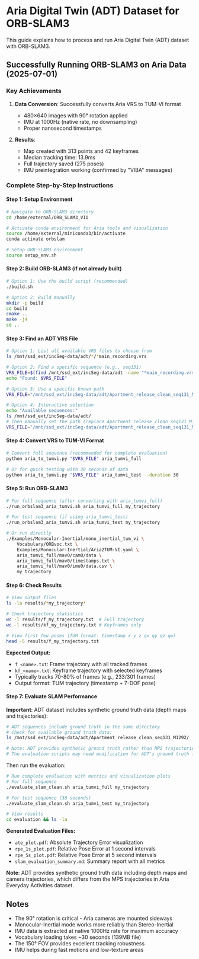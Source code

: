 # Aria Digital Twin (ADT) Dataset for ORB-SLAM3

This guide explains how to process and run Aria Digital Twin (ADT) dataset with ORB-SLAM3.

## Successfully Running ORB-SLAM3 on Aria Data (2025-07-01)

### Key Achievements
1. **Data Conversion**: Successfully converts Aria VRS to TUM-VI format
   - 480×640 images with 90° rotation applied
   - IMU at 1000Hz (native rate, no downsampling)
   - Proper nanosecond timestamps

3. **Results**:
   - Map created with 313 points and 42 keyframes
   - Median tracking time: 13.9ms
   - Full trajectory saved (275 poses)
   - IMU preintegration working (confirmed by "VIBA" messages)

### Complete Step-by-Step Instructions

#### Step 1: Setup Environment
```bash
# Navigate to ORB-SLAM3 directory
cd /home/external/ORB_SLAM3_VIO

# Activate conda environment for Aria tools and visualization
source /home/external/miniconda3/bin/activate
conda activate orbslam

# Setup ORB-SLAM3 environment
source setup_env.sh
```

#### Step 2: Build ORB-SLAM3 (if not already built)
```bash
# Option 1: Use the build script (recommended)
./build.sh

# Option 2: Build manually
mkdir -p build
cd build
cmake ..
make -j4
cd ..
```

#### Step 3: Find an ADT VRS File
```bash
# Option 1: List all available VRS files to choose from
ls /mnt/ssd_ext/incSeg-data/adt/*/*main_recording.vrs

# Option 2: Find a specific sequence (e.g., seq131)
VRS_FILE=$(find /mnt/ssd_ext/incSeg-data/adt -name "*main_recording.vrs" | grep "seq131" | head -1)
echo "Found: $VRS_FILE"

# Option 3: Use a specific known path
VRS_FILE="/mnt/ssd_ext/incSeg-data/adt/Apartment_release_clean_seq131_M1292/ADT_Apartment_release_clean_seq131_M1292_main_recording.vrs"

# Option 4: Interactive selection
echo "Available sequences:"
ls /mnt/ssd_ext/incSeg-data/adt/
# Then manually set the path (replace Apartment_release_clean_seq131_M1292 with your chosen sequence)
VRS_FILE="/mnt/ssd_ext/incSeg-data/adt/Apartment_release_clean_seq131_M1292/ADT_Apartment_release_clean_seq131_M1292_main_recording.vrs"
```

#### Step 4: Convert VRS to TUM-VI Format
```bash
# Convert full sequence (recommended for complete evaluation)
python aria_to_tumvi.py "$VRS_FILE" aria_tumvi_full

# Or for quick testing with 30 seconds of data
python aria_to_tumvi.py "$VRS_FILE" aria_tumvi_test --duration 30
```

#### Step 5: Run ORB-SLAM3
```bash
# For full sequence (after converting with aria_tumvi_full)
./run_orbslam3_aria_tumvi.sh aria_tumvi_full my_trajectory

# For test sequence (if using aria_tumvi_test)
./run_orbslam3_aria_tumvi.sh aria_tumvi_test my_trajectory

# Or run directly
./Examples/Monocular-Inertial/mono_inertial_tum_vi \
    Vocabulary/ORBvoc.txt \
    Examples/Monocular-Inertial/Aria2TUM-VI.yaml \
    aria_tumvi_full/mav0/cam0/data \
    aria_tumvi_full/mav0/timestamps.txt \
    aria_tumvi_full/mav0/imu0/data.csv \
    my_trajectory
```

#### Step 6: Check Results
```bash
# View output files
ls -la results/*my_trajectory*

# Check trajectory statistics
wc -l results/f_my_trajectory.txt  # Full trajectory
wc -l results/kf_my_trajectory.txt # Keyframes only

# View first few poses (TUM format: timestamp x y z qx qy qz qw)
head -5 results/f_my_trajectory.txt
```

**Expected Output:**
- `f_<name>.txt`: Frame trajectory with all tracked frames
- `kf_<name>.txt`: Keyframe trajectory with selected keyframes
- Typically tracks 70-80% of frames (e.g., 233/301 frames)
- Output format: TUM trajectory (timestamp + 7-DOF pose)

#### Step 7: Evaluate SLAM Performance

**Important**: ADT dataset includes synthetic ground truth data (depth maps and trajectories):
```bash
# ADT sequences include ground truth in the same directory
# Check for available ground truth data:
ls /mnt/ssd_ext/incSeg-data/adt/Apartment_release_clean_seq131_M1292/

# Note: ADT provides synthetic ground truth rather than MPS trajectories
# The evaluation scripts may need modification for ADT's ground truth format
```

Then run the evaluation:
```bash
# Run complete evaluation with metrics and visualization plots
# For full sequence
./evaluate_slam_clean.sh aria_tumvi_full my_trajectory

# For test sequence (30 seconds)
./evaluate_slam_clean.sh aria_tumvi_test my_trajectory

# View results
cd evaluation && ls -la
```

**Generated Evaluation Files:**
- `ate_plot.pdf`: Absolute Trajectory Error visualization
- `rpe_1s_plot.pdf`: Relative Pose Error at 1 second intervals
- `rpe_5s_plot.pdf`: Relative Pose Error at 5 second intervals
- `slam_evaluation_summary.md`: Summary report with all metrics

**Note**: ADT provides synthetic ground truth data including depth maps and camera trajectories, which differs from the MPS trajectories in Aria Everyday Activities dataset.

## Notes

- The 90° rotation is critical - Aria cameras are mounted sideways
- Monocular-Inertial mode works more reliably than Stereo-Inertial
- IMU data is extracted at native 1000Hz rate for maximum accuracy
- Vocabulary loading takes ~30 seconds (139MB file)
- The 150° FOV provides excellent tracking robustness
- IMU helps during fast motions and low-texture areas